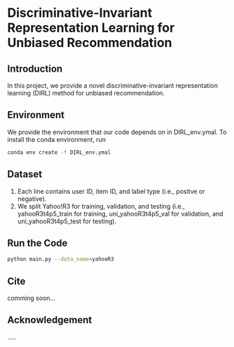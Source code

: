 # Discriminative-Invariant Representation Learning for Unbiased Recommendation

## Introduction

In this project, we provide a novel discriminative-invariant representation learning (DIRL) method for unbiased recommendation.

## Environment

We provide the environment that our code depends on in DIRL_env.ymal. To install the conda environment, run
```bash
conda env create -f DIRL_env.ymal
```

## Dataset

1. Each line contains user ID, item ID, and label type (i.e., positve or negative).
2. We split Yahoo!R3 for training, validation, and testing (i.e., yahooR3t4p5_train for training, uni_yahooR3t4p5_val for validation, and uni_yahooR3t4p5_test for testing).

## Run the Code

```bash
python main.py --data_name=yahooR3
```

## Cite
comming soon...

## Acknowledgement
.....

